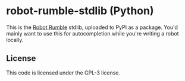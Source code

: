 # robot-rumble-stdlib (Python)

This is the [Robot Rumble](https://robotrumble.org) stdlib, uploaded to PyPI as
a package. You'd mainly want to use this for autocompletion while you're
writing a robot locally.


## License

This code is licensed under the GPL-3 license.
